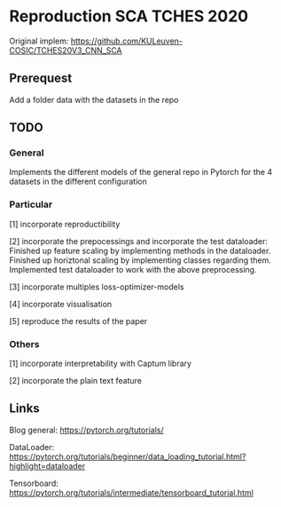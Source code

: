 # Reproduction SCA TCHES 2020

Original implem: https://github.com/KULeuven-COSIC/TCHES20V3_CNN_SCA

## Prerequest

Add a folder data with the datasets in the repo

## TODO

### General

Implements the different models of the general repo in Pytorch for the 4 datasets in the different configuration

### Particular

[1] incorporate reproductibility

[2] incorporate the prepocessings and incorporate the test dataloader: <br>
    Finished up feature scaling by implementing methods in the dataloader. <br>
    Finished up horiztonal scaling by implementing classes regarding them. <br>
    Implemented test dataloader to work with the above preprocessing.

[3] incorporate multiples loss-optimizer-models

[4] incorporate visualisation

[5] reproduce the results of the paper

### Others

[1] incorporate interpretability with Captum library

[2] incorporate the plain text feature


## Links

Blog general: https://pytorch.org/tutorials/

DataLoader: https://pytorch.org/tutorials/beginner/data_loading_tutorial.html?highlight=dataloader

Tensorboard: https://pytorch.org/tutorials/intermediate/tensorboard_tutorial.html

